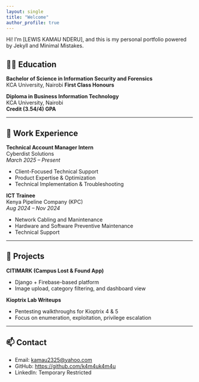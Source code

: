 ```yaml
---
layout: single
title: "Welcome"
author_profile: true
---
```


Hi! I’m [LEWIS KAMAU NDERU], and this is my personal portfolio powered by Jekyll and Minimal Mistakes.

## 👨‍🎓 Education

**Bachelor of Science in Information Security and Forensics**  
KCA University, Nairobi
**First Class Honours**

**Diploma in Business Information Technology**  
KCA University, Nairobi  
**Credit (3.54/4) GPA**

---

## 💼 Work Experience

**Technical Account Manager Intern**  
Cyberdist Solutions  
*March 2025 – Present*  
- Client-Focused Technical Support  
- Product Expertise & Optimization  
- Technical Implementation & Troubleshooting

**ICT Trainee**  
Kenya Pipeline Company (KPC)  
*Aug 2024 – Nov 2024*  
- Network Cabling and Manintenance  
- Hardware and Software Preventive Maintenance  
- Technical Support

---

## 📂 Projects

**CITIMARK (Campus Lost & Found App)**  
- Django + Firebase-based platform   
- Image upload, category filtering, and dashboard view

**Kioptrix Lab Writeups**  
- Pentesting walkthroughs for Kioptrix 4 & 5  
- Focus on enumeration, exploitation, privilege escalation

---

## 📫 Contact

- Email: kamau2325@yahoo.com  
- GitHub: https://github.com/k4m4uk4m4u
- LinkedIn: Temporary Restricted
